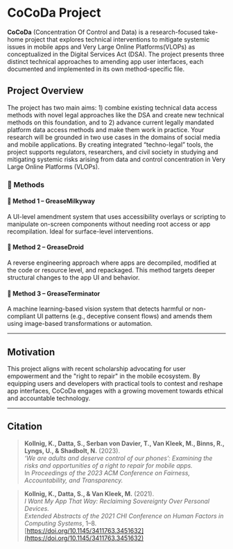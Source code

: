 # CoCoDa Project

**CoCoDa** (Concentration Of Control and Data) is a research-focused take-home project that explores technical interventions to mitigate systemic issues in mobile apps and Very Large Online Platforms(VLOPs) as conceptualized in the Digital Services Act (DSA). The project presents three distinct technical approaches to amending app user interfaces, each documented and implemented in its own method-specific file.

## Project Overview

The project has two main aims: 1) combine existing technical data access methods with novel legal approaches like the DSA and create new technical methods on this foundation, and to 2) advance current legally mandated platform data access methods and make them work in practice. Your research will be grounded in two use cases in the domains of social media and mobile applications. By creating integrated “techno-legal” tools, the project supports regulators, researchers, and civil society in studying and mitigating systemic risks arising from data and control concentration in Very Large Online Platforms (VLOPs).

### 📁 Methods

#### 🔧 Method 1 – **GreaseMilkyway**
A UI-level amendment system that uses accessibility overlays or scripting to manipulate on-screen components without needing root access or app recompilation. Ideal for surface-level interventions.

#### 🧩 Method 2 – **GreaseDroid**
A reverse engineering approach where apps are decompiled, modified at the code or resource level, and repackaged. This method targets deeper structural changes to the app UI and behavior.

#### 🤖 Method 3 – **GreaseTerminator**
A machine learning-based vision system that detects harmful or non-compliant UI patterns (e.g., deceptive consent flows) and amends them using image-based transformations or automation.

---

## Motivation

This project aligns with recent scholarship advocating for user empowerment and the "right to repair" in the mobile ecosystem. By equipping users and developers with practical tools to contest and reshape app interfaces, CoCoDa engages with a growing movement towards ethical and accountable technology.

---

## Citation

> **Kollnig, K., Datta, S., Serban von Davier, T., Van Kleek, M., Binns, R., Lyngs, U., & Shadbolt, N.** (2023).  
> *‘We are adults and deserve control of our phones’: Examining the risks and opportunities of a right to repair for mobile apps.*  
> In *Proceedings of the 2023 ACM Conference on Fairness, Accountability, and Transparency.*

> **Kollnig, K., Datta, S., & Van Kleek, M.** (2021).  
> *I Want My App That Way: Reclaiming Sovereignty Over Personal Devices.*  
> *Extended Abstracts of the 2021 CHI Conference on Human Factors in Computing Systems*, 1–8.  
> [https://doi.org/10.1145/3411763.3451632](https://doi.org/10.1145/3411763.3451632)


